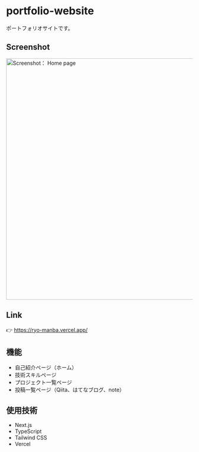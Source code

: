 # portfolio-website

ポートフォリオサイトです。

## Screenshot
<img width="650" alt="Screenshot： Home page" src="https://github.com/ryo-manba/portfolio-website/assets/76232929/588581e5-8fda-4318-bf74-57881584c142">


## Link
👉 https://ryo-manba.vercel.app/

## 機能

- 自己紹介ページ（ホーム）
- 技術スキルページ
- プロジェクト一覧ページ
- 投稿一覧ページ（Qiita、はてなブログ、note）

## 使用技術

- Next.js
- TypeScript
- Tailwind CSS
- Vercel
